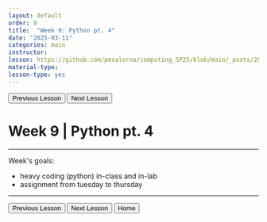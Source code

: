 ```yaml
---
layout: default
order: 9
title:  "Week 9: Python pt. 4"
date: "2025-03-11"
categories: main
instructor: 
lesson: https://github.com/pesalerno/computing_SP25/blob/main/_posts/2025-02-25-7_Week_7.md
material-type: 
lesson-type: yes
---
```


<a href="https://pesalerno.github.io/computing_SP25/main/2025/03/04/8_Week_8.html"><button>Previous Lesson</button></a>    <a href="https://pesalerno.github.io/computing_SP25/main/2025/03/18/10_Week_10.html"><button>Next Lesson</button></a> 

# Week 9 | Python pt. 4

------------
Week's goals: 

- heavy coding (python) in-class and in-lab
- assignment from tuesday to thursday


--------------

<a href="https://pesalerno.github.io/computing_SP25/main/2025/03/04/8_Week_8.html"><button>Previous Lesson</button></a>    <a href="https://pesalerno.github.io/computing_SP25/main/2025/03/18/10_Week_10.html"><button>Next Lesson</button></a> 
<a href="https://pesalerno.github.io/computing_SP25/"><button>Home</button></a>  